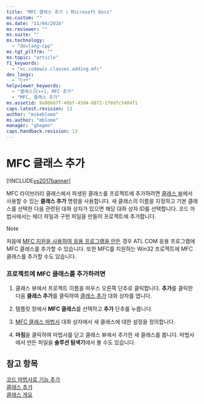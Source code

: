 ```yaml
---
title: "MFC 클래스 추가 | Microsoft Docs"
ms.custom: ""
ms.date: "11/04/2016"
ms.reviewer: ""
ms.suite: ""
ms.technology: 
  - "devlang-cpp"
ms.tgt_pltfrm: ""
ms.topic: "article"
f1_keywords: 
  - "vc.codewiz.classes.adding.mfc"
dev_langs: 
  - "C++"
helpviewer_keywords: 
  - "클래스[C++], MFC 추가"
  - "MFC, 클래스 추가"
ms.assetid: 9a96b67f-40bf-43d4-8872-2f8dfc5404f1
caps.latest.revision: 13
author: "mikeblome"
ms.author: "mblome"
manager: "ghogen"
caps.handback.revision: 13
---
```

# MFC 클래스 추가
[!INCLUDE[vs2017banner](../../assembler/inline/includes/vs2017banner.md)]

MFC 라이브러리 클래스에서 파생된 클래스를 프로젝트에 추가하려면 [클래스 뷰](http://msdn.microsoft.com/ko-kr/8d7430a9-3e33-454c-a9e1-a85e3d2db925)에서 사용할 수 있는 **클래스 추가** 명령을 사용합니다.  새 클래스의 이름을 지정하고 기본 클래스를 선택한 다음 관련된 대화 상자가 있으면 해당 대화 상자 ID를 선택합니다.  코드 마법사에서는 헤더 파일과 구현 파일을 만들어 프로젝트에 추가합니다.  
  
> [!NOTE]
>  처음에 [MFC 지원을 사용하여 응용 프로그램을 만든](../../atl/reference/mfc-support-in-atl-projects.md) 경우 ATL COM 응용 프로그램에 MFC 클래스를 추가할 수 있습니다.  또한 MFC를 지원하는 Win32 프로젝트에 MFC 클래스를 추가할 수도 있습니다.  
  
### 프로젝트에 MFC 클래스를 추가하려면  
  
1.  클래스 뷰에서 프로젝트 이름을 마우스 오른쪽 단추로 클릭합니다.  **추가**를 클릭한 다음 **클래스 추가**를 클릭하여 [클래스 추가](../../ide/add-class-dialog-box.md) 대화 상자를 엽니다.  
  
2.  템플릿 창에서 **MFC 클래스**를 선택하고 **추가** 단추를 누릅니다.  
  
3.  [MFC 클래스 마법사](../../mfc/reference/mfc-add-class-wizard.md) 대화 상자에서 새 클래스에 대한 설정을 정의합니다.  
  
4.  **마침**을 클릭하여 마법사를 닫고 클래스 뷰에서 추가한 새 클래스를 봅니다.  마법사에서 만든 파일을 **솔루션 탐색기**에서 볼 수도 있습니다.  
  
## 참고 항목  
 [코드 마법사로 기능 추가](../../ide/adding-functionality-with-code-wizards-cpp.md)   
 [클래스 추가](../../ide/adding-a-class-visual-cpp.md)   
 [클래스 개요](../../mfc/class-library-overview.md)